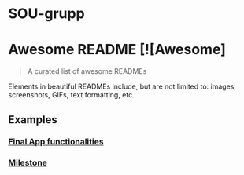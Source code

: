 # SOU-grupp

# Awesome README [![Awesome]
> A curated list of awesome READMEs

Elements in beautiful READMEs include, but are not limited to: images, screenshots, GIFs, text formatting, etc.

## Examples

### [Final App functionalities](https://github.com/joonasoispuu/SOU-grupp/issues/19)

### [Milestone](https://github.com/joonasoispuu/SOU-grupp/milestones/Final%20App%20functionalities)
